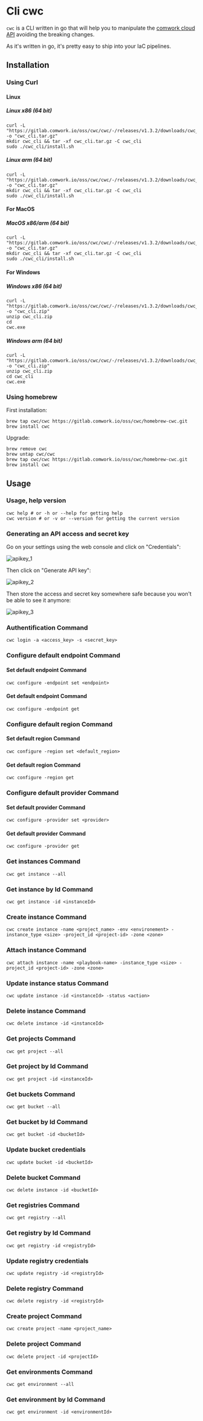 # Cli cwc

`cwc` is a CLI written in go that will help you to manipulate the [comwork cloud API](./README.md) avoiding the breaking changes.

As it's written in go, it's pretty easy to ship into your IaC pipelines.

## Installation

### Using Curl

#### Linux

##### Linux x86 (64 bit)

```shell
curl -L "https://gitlab.comwork.io/oss/cwc/cwc/-/releases/v1.3.2/downloads/cwc_1.3.2_linux_amd64.tar.gz" -o "cwc_cli.tar.gz"
mkdir cwc_cli && tar -xf cwc_cli.tar.gz -C cwc_cli 
sudo ./cwc_cli/install.sh
```

##### Linux arm (64 bit)

```shell
curl -L "https://gitlab.comwork.io/oss/cwc/cwc/-/releases/v1.3.2/downloads/cwc_1.3.2_linux_arm64.tar.gz" -o "cwc_cli.tar.gz" 
mkdir cwc_cli && tar -xf cwc_cli.tar.gz -C cwc_cli 
sudo ./cwc_cli/install.sh
```

#### For MacOS

##### MacOS x86/arm (64 bit)

```shell
curl -L "https://gitlab.comwork.io/oss/cwc/cwc/-/releases/v1.3.2/downloads/cwc_1.3.2_darwin_all.tar.gz" -o "cwc_cli.tar.gz"
mkdir cwc_cli && tar -xf cwc_cli.tar.gz -C cwc_cli     
sudo ./cwc_cli/install.sh
```

#### For Windows

##### Windows x86 (64 bit)

```shell
curl -L "https://gitlab.comwork.io/oss/cwc/cwc/-/releases/v1.3.2/downloads/cwc_1.3.2_windows_amd64.zip" -o "cwc_cli.zip"
unzip cwc_cli.zip 
cd 
cwc.exe
```

##### Windows arm (64 bit)

```shell
curl -L "https://gitlab.comwork.io/oss/cwc/cwc/-/releases/v1.3.2/downloads/cwc_1.3.2_windows_arm64.zip" -o "cwc_cli.zip"
unzip cwc_cli.zip 
cd cwc_cli
cwc.exe
```

### Using homebrew

First installation:

```shell
brew tap cwc/cwc https://gitlab.comwork.io/oss/cwc/homebrew-cwc.git 
brew install cwc
```

Upgrade:

```shell
brew remove cwc
brew untap cwc/cwc
brew tap cwc/cwc https://gitlab.comwork.io/oss/cwc/homebrew-cwc.git 
brew install cwc
```

## Usage

### Usage, help version

```shell
cwc help # or -h or --help for getting help
cwc version # or -v or --version for getting the current version
```

### Generating an API access and secret key

Go on your settings using the web console and click on "Credentials":

![apikey_1](../../img/apikey_1.png)

Then click on "Generate API key":

![apikey_2](../../img/apikey_2.png)

Then store the access and secret key somewhere safe because you won't be able to see it anymore:

![apikey_3](../../img/apikey_3.png)

### Authentification Command

```shell
cwc login -a <access_key> -s <secret_key>
```

### Configure default endpoint Command
#### Set default endpoint Command

```shell
cwc configure -endpoint set <endpoint>
```

#### Get default endpoint Command

```shell
cwc configure -endpoint get
```

### Configure default region Command
#### Set default region Command


```shell
cwc configure -region set <default_region>
```

#### Get default region Command

```shell
cwc configure -region get
```

### Configure default provider Command

#### Set default provider Command

```shell
cwc configure -provider set <provider>
```
#### Get default provider Command

```shell
cwc configure -provider get
```

### Get instances Command

```shell
cwc get instance --all
```

### Get instance by Id Command

```shell
cwc get instance -id <instanceId>
```

### Create instance Command

```shell
cwc create instance -name <project_name> -env <environement> -instance_type <size> -project_id <project-id> -zone <zone>
```
    
### Attach instance Command

```shell
cwc attach instance -name <playbook-name> -instance_type <size> -project_id <project-id> -zone <zone>
```

### Update instance status Command

```shell
cwc update instance -id <instanceId> -status <action>
```

### Delete instance Command

```shell
cwc delete instance -id <instanceId>
```    

### Get projects Command

```shell
cwc get project --all
```

### Get project by Id Command

```shell
cwc get project -id <instanceId>
```

### Get buckets Command

```shell
cwc get bucket --all
```

### Get bucket by Id Command

```shell
cwc get bucket -id <bucketId>
```

### Update bucket credentials

```shell
cwc update bucket -id <bucketId>
```

### Delete bucket Command

```shell
cwc delete instance -id <bucketId>
```    

### Get registries Command

```shell
cwc get registry --all
```

### Get registry by Id Command

```shell
cwc get registry -id <registryId>
```

### Update registry credentials

```shell
cwc update registry -id <registryId>
```

### Delete registry Command

```shell
cwc delete registry -id <registryId>
```

### Create project Command

```shell
cwc create project -name <project_name>
```

### Delete project Command

```shell
cwc delete project -id <projectId>
```

### Get environments Command

```shell
cwc get environment --all
```

### Get environment by Id Command

```shell
cwc get environment -id <environmentId>
```
